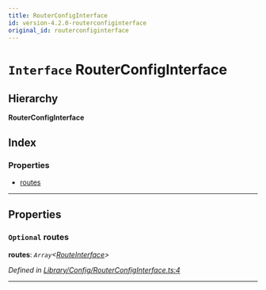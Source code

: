 ```yaml
---
title: RouterConfigInterface
id: version-4.2.0-routerconfiginterface
original_id: routerconfiginterface
---
```


# `Interface` RouterConfigInterface

## Hierarchy

**RouterConfigInterface**

## Index

### Properties

* [routes](routerconfiginterface#routes)

---

## Properties

<a id="routes"></a>

### `Optional` routes

**routes**: *`Array`<[RouteInterface](routeinterface)>*

*Defined in [Library/Config/RouterConfigInterface.ts:4](https://github.com/SpoonX/stix/blob/88d2215/src/Library/Config/RouterConfigInterface.ts#L4)*

___

